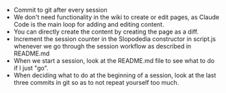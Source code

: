 - Commit to git after every session
- We don't need functionality in the wiki to create or edit pages, as Claude Code is the main loop for adding and editing content.
- You can directly create the content by creating the page as a diff.
- Increment the session counter in the Slopodedia constructor in script.js whenever we go through the session workflow as described in README.md
- When we start a session, look at the README.md file to see what to do if I just "go".
- When deciding what to do at the beginning of a session, look at the last three commits in git so as to not repeat yourself too much.
